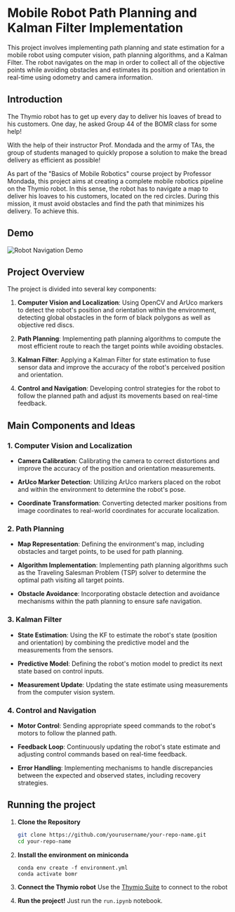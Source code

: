 # Mobile Robot Path Planning and Kalman Filter Implementation

This project involves implementing path planning and state estimation for a mobile robot using computer vision, path planning algorithms, and a Kalman Filter. The robot navigates on the map in order to collect all of the objective points while avoiding obstacles and estimates its position and orientation in real-time using odometry and camera information.

## Introduction

The Thymio robot has to get up every day to deliver his loaves of bread to his customers. One day, he asked Group 44 of the BOMR class for some help!

With the help of their instructor Prof. Mondada and the army of TAs, the group of students managed to quickly propose a solution to make the bread delivery as efficient as possible!

As part of the "Basics of Mobile Robotics" course project by Professor Mondada, this project aims at creating a complete mobile robotics pipeline on the Thymio robot. In this sense, the robot has to navigate a map to deliver his loaves to his customers, located on the red circles. During this mission, it must avoid obstacles and find the path that minimizes his delivery. To achieve this.

## Demo

![Robot Navigation Demo](assets/videos/video.gif)

## Project Overview

The project is divided into several key components:

1. **Computer Vision and Localization**: Using OpenCV and ArUco markers to detect the robot's position and orientation within the environment, detecting global obstacles in the form of black polygons as well as objective red discs.

2. **Path Planning**: Implementing path planning algorithms to compute the most efficient route to reach the target points while avoiding obstacles.

3. **Kalman Filter**: Applying a Kalman Filter for state estimation to fuse sensor data and improve the accuracy of the robot's perceived position and orientation.

4. **Control and Navigation**: Developing control strategies for the robot to follow the planned path and adjust its movements based on real-time feedback.

## Main Components and Ideas

### 1. Computer Vision and Localization

- **Camera Calibration**: Calibrating the camera to correct distortions and improve the accuracy of the position and orientation measurements.

- **ArUco Marker Detection**: Utilizing ArUco markers placed on the robot and within the environment to determine the robot's pose.

- **Coordinate Transformation**: Converting detected marker positions from image coordinates to real-world coordinates for accurate localization.

### 2. Path Planning

- **Map Representation**: Defining the environment's map, including obstacles and target points, to be used for path planning.

- **Algorithm Implementation**: Implementing path planning algorithms such as the Traveling Salesman Problem (TSP) solver to determine the optimal path visiting all target points.

- **Obstacle Avoidance**: Incorporating obstacle detection and avoidance mechanisms within the path planning to ensure safe navigation.

### 3. Kalman Filter

- **State Estimation**: Using the KF to estimate the robot's state (position and orientation) by combining the predictive model and the measurements from the sensors.

- **Predictive Model**: Defining the robot's motion model to predict its next state based on control inputs.

- **Measurement Update**: Updating the state estimate using measurements from the computer vision system.

### 4. Control and Navigation

- **Motor Control**: Sending appropriate speed commands to the robot's motors to follow the planned path.

- **Feedback Loop**: Continuously updating the robot's state estimate and adjusting control commands based on real-time feedback.

- **Error Handling**: Implementing mechanisms to handle discrepancies between the expected and observed states, including recovery strategies.

## Running the project

1. **Clone the Repository**

   ```bash
   git clone https://github.com/yourusername/your-repo-name.git
   cd your-repo-name
   ```

2. **Install the environment on miniconda**

    ```{bash}
    conda env create -f environment.yml
    conda activate bomr
    ```

3. **Connect the Thymio robot**
    Use the [Thymio Suite](https://www.thymio.org/download-thymio-suite/) to connect to the robot

4. **Run the project!**
    Just run the `run.ipynb` notebook.

